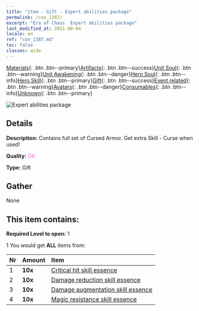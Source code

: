 ```yaml
---
title: "Item - Gift - Expert abilities package"
permalink: /con_1387/
excerpt: "Era of Chaos  Expert abilities package"
last_modified_at: 2021-08-04
locale: en
ref: "con_1387.md"
toc: false
classes: wide
---
```

 [Materials](/Items/){: .btn .btn--primary}[Artifacts](/Items/Artifacts/){: .btn .btn--success}[Unit Soul](/Items/UnitSoul/){: .btn .btn--warning}[Unit Awakening](/Items/UnitAwakening/){: .btn .btn--danger}[Hero Soul](/Items/HeroSoul/){: .btn .btn--info}[Hero Skill](/Items/HeroSkill/){: .btn .btn--primary}[Gift](/Items/Gift/){: .btn .btn--success}[Event related](/Items/Events/){: .btn .btn--warning}[Avatars](/Items/Avatars/){: .btn .btn--danger}[Consumables](/Items/Consumables/){: .btn .btn--info}[Unknown](/Items/Unknown/){: .btn .btn--primary}

 ![Expert abilities package](/images/t/i_905001.png)

## Details
 **Description:** Contains full set of Cursed Armor. Get extra Skill - Curse when used!

 **Quality:** <span style="color: #DA70D6">OK</span>

 **Type:** Gift

## Gather

  None

## This item contains:

 **Required Level to open:** 1

 1 You would get **ALL** items  from:

  | Nr | Amount |     Item    |
  |:---|:-------|:------------|
  | 1 |  **10x** | [Critical hit skill essence](/Items/con_1115/) |  | 
  | 2 |  **10x** | [Damage reduction skill essence](/Items/con_1116/) |  | 
  | 3 |  **10x** | [Damage augmentation skill essence](/Items/con_1117/) |  | 
  | 4 |  **10x** | [Magic resistance skill essence](/Items/con_1118/) |  | 
